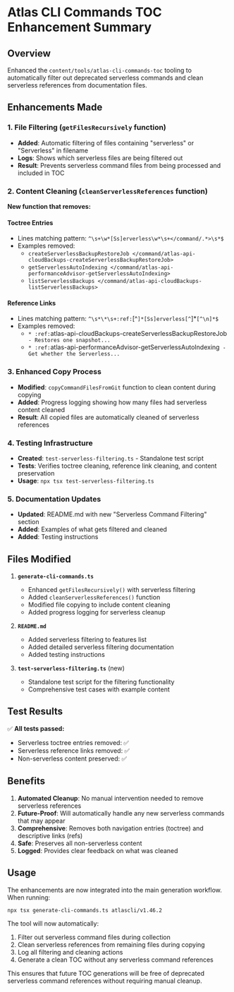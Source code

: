 # Atlas CLI Commands TOC Enhancement Summary

## Overview
Enhanced the `content/tools/atlas-cli-commands-toc` tooling to automatically filter out deprecated serverless commands and clean serverless references from documentation files.

## Enhancements Made

### 1. File Filtering (`getFilesRecursively` function)
- **Added**: Automatic filtering of files containing "serverless" or "Serverless" in filename
- **Logs**: Shows which serverless files are being filtered out
- **Result**: Prevents serverless command files from being processed and included in TOC

### 2. Content Cleaning (`cleanServerlessReferences` function) 
**New function that removes:**

#### Toctree Entries
- Lines matching pattern: `^\s+\w*[Ss]erverless\w*\s+</command/.*>\s*$`
- Examples removed:
  - `createServerlessBackupRestoreJob </command/atlas-api-cloudBackups-createServerlessBackupRestoreJob>`
  - `getServerlessAutoIndexing </command/atlas-api-performanceAdvisor-getServerlessAutoIndexing>`
  - `listServerlessBackups </command/atlas-api-cloudBackups-listServerlessBackups>`

#### Reference Links  
- Lines matching pattern: `^\s*\*\s+:ref:`[^`]*[Ss]erverless[^`]*`[^\n]*$`
- Examples removed:
  - `* :ref:`atlas-api-cloudBackups-createServerlessBackupRestoreJob` - Restores one snapshot...`
  - `* :ref:`atlas-api-performanceAdvisor-getServerlessAutoIndexing` - Get whether the Serverless...`

### 3. Enhanced Copy Process
- **Modified**: `copyCommandFilesFromGit` function to clean content during copying
- **Added**: Progress logging showing how many files had serverless content cleaned
- **Result**: All copied files are automatically cleaned of serverless references

### 4. Testing Infrastructure
- **Created**: `test-serverless-filtering.ts` - Standalone test script
- **Tests**: Verifies toctree cleaning, reference link cleaning, and content preservation
- **Usage**: `npx tsx test-serverless-filtering.ts`

### 5. Documentation Updates
- **Updated**: README.md with new "Serverless Command Filtering" section
- **Added**: Examples of what gets filtered and cleaned
- **Added**: Testing instructions

## Files Modified

1. **`generate-cli-commands.ts`**
   - Enhanced `getFilesRecursively()` with serverless filtering
   - Added `cleanServerlessReferences()` function
   - Modified file copying to include content cleaning
   - Added progress logging for serverless cleanup

2. **`README.md`**
   - Added serverless filtering to features list
   - Added detailed serverless filtering documentation
   - Added testing instructions

3. **`test-serverless-filtering.ts`** (new)
   - Standalone test script for the filtering functionality
   - Comprehensive test cases with example content

## Test Results
✅ **All tests passed:**
- Serverless toctree entries removed: ✅
- Serverless reference links removed: ✅ 
- Non-serverless content preserved: ✅

## Benefits

1. **Automated Cleanup**: No manual intervention needed to remove serverless references
2. **Future-Proof**: Will automatically handle any new serverless commands that may appear
3. **Comprehensive**: Removes both navigation entries (toctree) and descriptive links (refs)
4. **Safe**: Preserves all non-serverless content
5. **Logged**: Provides clear feedback on what was cleaned

## Usage
The enhancements are now integrated into the main generation workflow. When running:

```bash
npx tsx generate-cli-commands.ts atlascli/v1.46.2
```

The tool will now automatically:
1. Filter out serverless command files during collection
2. Clean serverless references from remaining files during copying
3. Log all filtering and cleaning actions
4. Generate a clean TOC without any serverless command references

This ensures that future TOC generations will be free of deprecated serverless command references without requiring manual cleanup.
